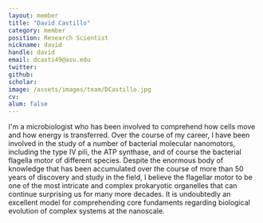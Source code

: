```yaml
---
layout: member
title: "David Castillo"
category: member 
position: Research Scientist
nickname: david
handle: david
email: dcasti49@asu.edu
twitter: 
github: 
scholar: 
image: /assets/images/team/DCastillo.jpg
cv: 
alum: false
---
```

I'm a microbiologist who has been involved to comprehend how cells move and how energy is transferred. Over the course of my career, I have been involved in the study of a number of bacterial molecular nanomotors, including the type IV pili, the ATP synthase, and of course the bacterial flagella motor of different species. Despite the enormous body of knowledge that has been accumulated over the course of more than 50 years of discovery and study in the field, I believe the flagellar motor to be one of the most intricate and complex prokaryotic organelles that can continue surprising us for many more decades. It is undoubtedly an excellent model for comprehending core fundaments regarding biological evolution of complex systems at the nanoscale. 